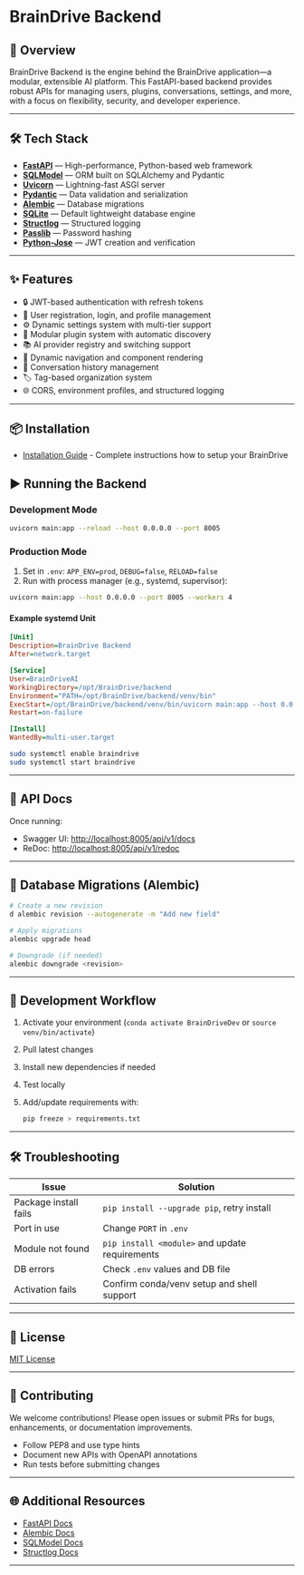 # BrainDrive Backend

## 🚀 Overview

BrainDrive Backend is the engine behind the BrainDrive application—a modular, extensible AI platform. This FastAPI-based backend provides robust APIs for managing users, plugins, conversations, settings, and more, with a focus on flexibility, security, and developer experience.

---

## 🛠️ Tech Stack

* **[FastAPI](https://fastapi.tiangolo.com/)** — High-performance, Python-based web framework
* **[SQLModel](https://sqlmodel.tiangolo.com/)** — ORM built on SQLAlchemy and Pydantic
* **[Uvicorn](https://www.uvicorn.org/)** — Lightning-fast ASGI server
* **[Pydantic](https://docs.pydantic.dev/)** — Data validation and serialization
* **[Alembic](https://alembic.sqlalchemy.org/)** — Database migrations
* **[SQLite](https://www.sqlite.org/)** — Default lightweight database engine
* **[Structlog](https://www.structlog.org/)** — Structured logging
* **[Passlib](https://passlib.readthedocs.io/)** — Password hashing
* **[Python-Jose](https://python-jose.readthedocs.io/)** — JWT creation and verification

---

## ✨ Features

* 🔒 JWT-based authentication with refresh tokens
* 👤 User registration, login, and profile management
* ⚙️ Dynamic settings system with multi-tier support
* 🤖 Modular plugin system with automatic discovery
* 📚 AI provider registry and switching support
* 🧭 Dynamic navigation and component rendering
* 💬 Conversation history management
* 🏷️ Tag-based organization system
* 🌐 CORS, environment profiles, and structured logging

---

## 📦 Installation

- [Installation Guide](../INSTALL.md) - Complete instructions how to setup your BrainDrive

## ▶️ Running the Backend

### Development Mode

```bash
uvicorn main:app --reload --host 0.0.0.0 --port 8005
```

### Production Mode

1. Set in `.env`: `APP_ENV=prod`, `DEBUG=false`, `RELOAD=false`
2. Run with process manager (e.g., systemd, supervisor):

```bash
uvicorn main:app --host 0.0.0.0 --port 8005 --workers 4
```

#### Example systemd Unit

```ini
[Unit]
Description=BrainDrive Backend
After=network.target

[Service]
User=BrainDriveAI
WorkingDirectory=/opt/BrainDrive/backend
Environment="PATH=/opt/BrainDrive/backend/venv/bin"
ExecStart=/opt/BrainDrive/backend/venv/bin/uvicorn main:app --host 0.0.0.0 --port 8005 --workers 4
Restart=on-failure

[Install]
WantedBy=multi-user.target
```

```bash
sudo systemctl enable braindrive
sudo systemctl start braindrive
```

---

## 📖 API Docs

Once running:

* Swagger UI: [http://localhost:8005/api/v1/docs](http://localhost:8005/api/v1/docs)
* ReDoc: [http://localhost:8005/api/v1/redoc](http://localhost:8005/api/v1/redoc)

---

## 🧬 Database Migrations (Alembic)

```bash
# Create a new revision
d alembic revision --autogenerate -m "Add new field"

# Apply migrations
alembic upgrade head

# Downgrade (if needed)
alembic downgrade <revision>
```

---

## 🧪 Development Workflow

1. Activate your environment (`conda activate BrainDriveDev` or `source venv/bin/activate`)
2. Pull latest changes
3. Install new dependencies if needed
4. Test locally
5. Add/update requirements with:

   ```bash
   pip freeze > requirements.txt
   ```

---

## 🛠 Troubleshooting

| Issue                 | Solution                                       |
| --------------------- | ---------------------------------------------- |
| Package install fails | `pip install --upgrade pip`, retry install     |
| Port in use           | Change `PORT` in `.env`                        |
| Module not found      | `pip install <module>` and update requirements |
| DB errors             | Check `.env` values and DB file                |
| Activation fails      | Confirm conda/venv setup and shell support     |

---

## 📄 License

[MIT License](../LICENSE)

---

## 🤝 Contributing

We welcome contributions! Please open issues or submit PRs for bugs, enhancements, or documentation improvements.

* Follow PEP8 and use type hints
* Document new APIs with OpenAPI annotations
* Run tests before submitting changes

---

## 🌐 Additional Resources

* [FastAPI Docs](https://fastapi.tiangolo.com/)
* [Alembic Docs](https://alembic.sqlalchemy.org/)
* [SQLModel Docs](https://sqlmodel.tiangolo.com/)
* [Structlog Docs](https://www.structlog.org/)

---


